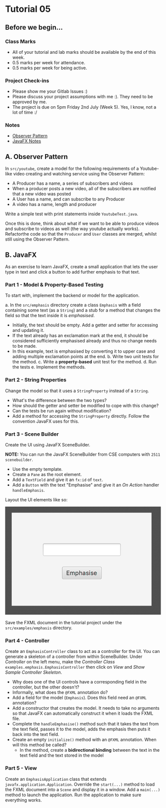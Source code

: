 # Tutorial 05

## Before we begin...

### Class Marks

- All of your tutorial and lab marks should be available by the end of this week.
- 0.5 marks per week for attendance.
- 0.5 marks per week for being active.

### Project Check-ins

- Please show me your Gitlab Issues :)
- Please discuss your project assumptions with me :). They need to be approved by me.
- The project is due on 5pm Friday 2nd July (Week 5). Yes, I know, not a lot of time :/


### Notes

- [Observer Pattern](https://refactoring.guru/design-patterns/observer)
- [JavaFX Notes](http://tutorials.jenkov.com/javafx/overview.html)

## A. Observer Pattern

In `src/youtube`, create a model for the following requirements of a Youtube-like video creating and watching service using the Observer Pattern:
* A Producer has a name, a series of subscribers and videos
* When a producer posts a new video, all of the subscribers are notified that a new video was posted
* A User has a name, and can subscribe to any Producer
* A video has a name, length and producer

Write a simple test with print statements inside `YoutubeTest.java`.

Once this is done, think about what if we want to be able to produce videos and subscribe to videos as well (the way youtube actually works). Refactorthe code so that the `Producer` and `User` classes are merged, whilst still using the Observer Pattern.


## B. JavaFX

As an exercise to learn JavaFX, create a small application that lets the user type in text and click a button to add further emphasis to that text.

### Part 1 - Model & Property-Based Testing

To start with, implement the backend or model for the application.

a. In the `src/emphasis` directory create a class `Emphasis` with a field containing some text (as a `String`) and a stub for a method that changes the field so that the text inside it is *emphasised*.
* Initially, the text should be empty. Add a getter and setter for accessing and updating it.
* If the text already has an exclamation mark at the end, it should be considered sufficiently emphasised already and thus no change needs to be made.
* In this example, text is emphasised by converting it to upper case and adding multiple exclamation points at the end.
b. Write two unit tests for the method.
c. Write a **property-based** unit test for the method.
d. Run the tests
e. Implement the methods.

### Part 2 - String Properties

Change the model so that it uses a `StringProperty` instead of a `String`.

* What's the difference between the two types?
* How should the getter and setter be modified to cope with this change?
* Can the tests be run again without modification?
* Add a method for accessing the `StringProperty` directly. Follow the convention JavaFX uses for this.

### Part 3 - Scene Builder

Create the UI using JavaFX SceneBuilder.

**NOTE:** You can run the JavaFX SceneBuilder from CSE computers with `2511 scenebuilder`.

* Use the empty template.
* Create a `Pane` as the root element.
* Add a `TextField` and give it an `fx:id` of `text`.
* Add a `Button` with the text "Emphasise" and give it an *On Action* handler `handleEmphasis`.

Layout the UI elements like so:

![sample screenshot](screenshot.png)

Save the FXML document in the tutorial project under the `src/examples/emphasis` directory.

### Part 4 - Controller

Create an `EmphasisController` class to act as a controller for the UI. You can generate a skeleton of a controller from within SceneBuilder. Under *Controller* on the left menu, make the *Controller Class* `examples.emphasis.EmphasisController` then click on *View* and *Show Sample Controller Skeleton*.

* Why does one of the UI controls have a corresponding field in the controller, but the other doesn't?
* Informally, what does the `@FXML` annotation do?
* Add a field for the model (`Emphasis`). Does this field need an `@FXML` annotation?
* Add a constructor that creates the model. It needs to take no arguments so that JavaFX can automatically construct it when it loads the FXML file.
* Complete the `handleEmphasise()` method such that it takes the text from the text field, passes it to the model, adds the emphasis then puts it back into the text field.
* Create an empty `initialize()` method with an `@FXML` annotation. When will this method be called?
    * In the method, create a **bidirectional binding** between the text in the text field and the text stored in the model

### Part 5 - View

Create an `EmphasisApplication` class that extends `javafx.application.Application`. Override the `start(...)` method to load the FXML document into a `Scene` and display it in a window. Add a `main(...)` method to launch the application. Run the application to make sure everything works.
